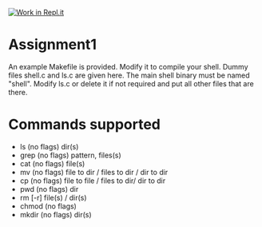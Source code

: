 [![Work in Repl.it](https://classroom.github.com/assets/work-in-replit-14baed9a392b3a25080506f3b7b6d57f295ec2978f6f33ec97e36a161684cbe9.svg)](https://classroom.github.com/online_ide?assignment_repo_id=3009871&assignment_repo_type=AssignmentRepo)
# Assignment1
An example Makefile is provided. Modify it to compile your shell. Dummy files shell.c and ls.c are given here. The main shell binary must be named "shell". Modify ls.c or delete it if not required and put all other files that are there.


# Commands supported
* ls (no flags) dir(s)
* grep (no flags) pattern, files(s)
* cat (no flags) file(s)
* mv (no flags) file to dir / files to dir / dir to dir
* cp (no flags) file to file / files to dir/ dir to dir
* pwd (no flags) dir
* rm [-r] file(s) / dir(s)
* chmod (no flags)
* mkdir (no flags) dir(s)